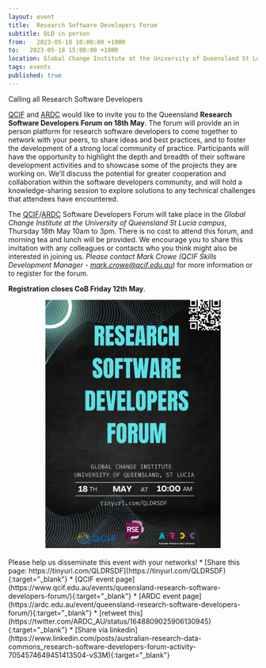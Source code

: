 ```yaml
---
layout: event
title:  Research Software Developers Forum
subtitle: QLD in person
from:   2023-05-18 10:00:00 +1000 
to:   2023-05-18 15:00:00 +1000  
location: Global Change Institute at the University of Queensland St Lucia campus
tags: events                
published: true
---
```


Calling all Research Software Developers

[QCIF](https://www.qcif.edu.au/) and [ARDC](https://ardc.edu.au/) would like to invite you to the Queensland **Research Software Developers Forum on 18th May**. The forum will provide an in person platform for research software developers to come together to network with your peers, to share ideas and best practices, and to foster the development of a strong local community of practice. Participants will have the opportunity to highlight the depth and breadth of their software development activities and to showcase some of the projects they are working on. We'll discuss the potential for greater cooperation and collaboration within the software developers community, and will hold a knowledge-sharing session to explore solutions to any technical challenges that attendees have encountered.


The [QCIF](https://www.qcif.edu.au/events/queensland-research-software-developers-forum/)/[ARDC](https://ardc.edu.au/event/queensland-research-software-developers-forum/) Software Developers Forum will take place in the _Global Change Institute at the University of Queensland St Lucia campus_, Thursday 18th May 10am to 3pm. There is no cost to attend this forum, and morning tea and lunch will be provided. We encourage you to share this invitation with any colleagues or contacts who you think might also be interested in joining us. _Please contact Mark Crowe (QCIF Skills Development Manager - mark.crowe@qcif.edu.au)_ for more information or to register for the forum. 

**Registration closes CoB Friday 12th May**.

<div style="text-align: center;">
    <img src="/assets/QLDRSDF-Flyer.png" alt="Research Software Developers Forum on 18th May" width="354" height="500" class="center">
</div>
<br/>
Please help us disseminate this event with your networks!
* [Share this page: https://tinyurl.com/QLDRSDF](https://tinyurl.com/QLDRSDF){:target="_blank"}
* [QCIF event page](https://www.qcif.edu.au/events/queensland-research-software-developers-forum/){:target="_blank"}
* [ARDC event page](https://ardc.edu.au/event/queensland-research-software-developers-forum/){:target="_blank"}
* [retweet this](https://twitter.com/ARDC_AU/status/1648809025906130945){:target="_blank"}
* [Share via linkedin](https://www.linkedin.com/posts/australian-research-data-commons_research-software-developers-forum-activity-7054574649451413504-vS3M){:target="_blank"}


